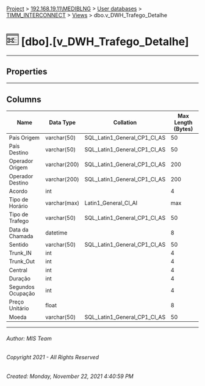 #### 

[Project](../../../../index.md) > [192.168.19.11\\MEDIBLNG](../../../index.md) > [User databases](../../index.md) > [TIMM_INTERCONNECT](../index.md) > [Views](Views.md) > dbo.v_DWH_Trafego_Detalhe

# ![Views](../../../../Images/View32.png) [dbo].[v_DWH_Trafego_Detalhe]

---

## <a name="#properties"></a>Properties



---

## <a name="#columns"></a>Columns

| Name | Data Type | Collation | Max Length (Bytes) |
|---|---|---|---|
| País Origem | varchar(50) | SQL_Latin1_General_CP1_CI_AS | 50 |
| País Destino | varchar(50) | SQL_Latin1_General_CP1_CI_AS | 50 |
| Operador Origem | varchar(200) | SQL_Latin1_General_CP1_CI_AS | 200 |
| Operador Destino | varchar(200) | SQL_Latin1_General_CP1_CI_AS | 200 |
| Acordo | int |  | 4 |
| Tipo de Horário | varchar(max) | Latin1_General_CI_AI | max |
| Tipo de Trafego | varchar(50) | SQL_Latin1_General_CP1_CI_AS | 50 |
| Data da Chamada | datetime |  | 8 |
| Sentido | varchar(50) | SQL_Latin1_General_CP1_CI_AS | 50 |
| Trunk_IN | int |  | 4 |
| Trunk_Out | int |  | 4 |
| Central | int |  | 4 |
| Duração | int |  | 4 |
| Segundos Ocupação | int |  | 4 |
| Preço Unitário | float |  | 8 |
| Moeda | varchar(50) | SQL_Latin1_General_CP1_CI_AS | 50 |


---

###### Author:  MIS Team

###### Copyright 2021 - All Rights Reserved

###### Created: Monday, November 22, 2021 4:40:59 PM

